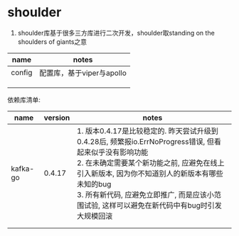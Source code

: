 # shoulder



1. shoulder库基于很多三方库进行二次开发，shoulder取standing on the shoulders of giants之意 



| name   | notes                     |
| ------ | ------------------------- |
| config | 配置库，基于viper与apollo |
|        |                           |
|        |                           |
|        |                           |



依赖库清单:

| name     | version | notes                                                        |
| -------- | ------- | ------------------------------------------------------------ |
| kafka-go | 0.4.17  | 1. 版本0.4.17是比较稳定的. 昨天尝试升级到0.4.28后, 频繁报io.ErrNoProgress错误, 但看起来似乎没有影响功能<br />2. 在未确定需要某个新功能之前, 应避免在线上引入新版本, 因为你不知道别人的新版本有哪些未知的bug<br />3. 所有新代码, 应避免立即推广, 而是应该小范围试验, 这样可以避免在新代码中有bug时引发大规模回滚 |
|          |         |                                                              |
|          |         |                                                              |

